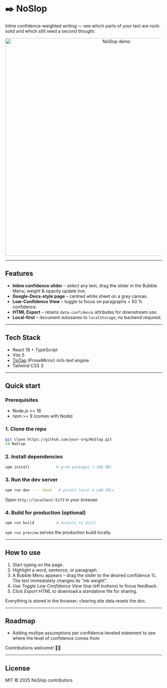 # ✒️ NoSlop

Inline confidence-weighted writing — see which parts of your text are rock-solid and which still need a second thought.

<p align="center">
  <img src="https://user-images.githubusercontent.com/placeholder/NoSlop-demo.gif" width="700" alt="NoSlop demo"/>
</p>

---

## Features

* **Inline confidence slider** – select any text, drag the slider in the Bubble Menu; weight & opacity update live.
* **Google-Docs-style page** – centred white sheet on a grey canvas.
* **Low-Confidence View** – toggle to focus on paragraphs < 50 % confidence.
* **HTML Export** – retains `data-confidence` attributes for downstream use.
* **Local-first** – document autosaves to `localStorage`; no backend required.

---

## Tech Stack

* React 18 + TypeScript
* Vite 5
* [TipTap](https://tiptap.dev/) (ProseMirror) rich-text engine
* Tailwind CSS 3

---

## Quick start

### Prerequisites

* Node.js >= 18
* npm >= 9 (comes with Node)

### 1. Clone the repo

```bash
git clone https://github.com/your-org/NoSlop.git
cd NoSlop
```

### 2. Install dependencies

```bash
npm install            # grab packages (~200 MB)
```

### 3. Run the dev server

```bash
npm run dev -- --host   # prints local & LAN URLs
```

Open `http://localhost:5173` in your browser.

### 4. Build for production (optional)

```bash
npm run build          # outputs to dist/
```

`npm run preview` serves the production build locally.

---

## How to use

1. Start typing on the page.
2. Highlight a word, sentence, or paragraph.
3. A Bubble Menu appears – drag the slider to the desired confidence %. The text immediately changes its "ink weight".
4. Use *Toggle Low Confidence View* (top-left buttons) to focus feedback.
5. Click *Export HTML* to download a standalone file for sharing.

Everything is stored in the browser; clearing site data resets the doc.

---

## Roadmap

- Adding multipe assumptions per confidence-leveled statement to see where the level of confidence comes from

Contributions welcome! 🧑‍💻

---

## License

MIT © 2025 NoSlop contributors